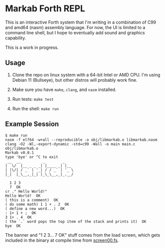 # Markab Forth REPL

This is an interactive Forth system that I'm writing in a combination of C99
and amd64 (nasm) assembly language. For now, the UI is limited to a command
line shell, but I hope to eventually add sound and graphics capability.

This is a work in progress.


## Usage

1. Clone the repo on linux system with a 64-bit Intel or AMD CPU. I'm using
   Debian 11 (Bullseye), but other distros will probably work fine.

2. Make sure you have `make`, `clang`, and `nasm` installed.

3. Run tests: `make test`

4. Run the shell: `make run`


## Example Session

```
$ make run
nasm -f elf64 -w+all --reproducible -o obj/libmarkab.o libmarkab.nasm
clang -O2 -Wl,-export-dynamic -std=c99 -Wall -o main main.c obj/libmarkab.o
Markab v0.0.1
type 'bye' or ^C to exit
 __  __          _        _
|  \/  |__ _ _ _| |____ _| |__
| |\/| / _` | '_| / / _` | '_ \
|_|  |_\__,_|_| |_\_\__,_|_.__/

  1 2 3
  7  OK
cr ." Hello World!"
Hello World!  OK
( this is a comment)  OK
( do some math) 1 1 + . 2  OK
( define a new word...)  OK
: 1+ 1 + ;  OK
3 1+ . 4  OK
( the `.` word pops the top item of the stack and prints it)  OK
bye  OK
```

The banner and "1 2 3... 7  OK" stuff comes from the load screen, which gets
included in the binary at compile time from [screen00.fs](screen00.fs).
